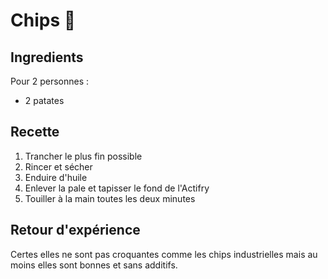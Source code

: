 # Chips 🍠

## Ingredients

Pour 2 personnes :

- 2 patates

## Recette

1. Trancher le plus fin possible
2. Rincer et sécher
3. Enduire d'huile
4. Enlever la pale et tapisser le fond de l'Actifry
5. Touiller à la main toutes les deux minutes

## Retour d'expérience

Certes elles ne sont pas croquantes comme les chips industrielles mais au moins elles sont bonnes et sans additifs.
